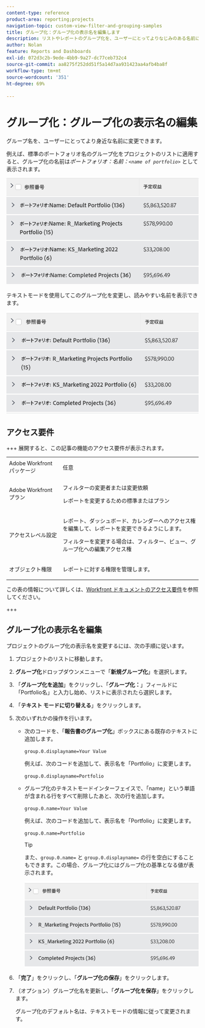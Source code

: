 ```yaml
---
content-type: reference
product-area: reporting;projects
navigation-topic: custom-view-filter-and-grouping-samples
title: グループ化：グループ化の表示名を編集します
description: リストやレポートのグループ化を、ユーザーにとってよりなじみのある名前に変更できます。
author: Nolan
feature: Reports and Dashboards
exl-id: 072d3c2b-9ede-4bb9-9a27-dc77ceb732c4
source-git-commit: aa8275f252dd51f5a14d7aa931423aa4afb4ba8f
workflow-type: tm+mt
source-wordcount: '351'
ht-degree: 69%

---
```


# グループ化：グループ化の表示名の編集

<!--Audited: 01/2024-->

グループ名を、ユーザーにとってより身近な名前に変更できます。

例えば、標準のポートフォリオ名のグループ化をプロジェクトのリストに適用すると、グループ化の名前は&#x200B;*ポートフォリオ：名前：`<name of portfolio>`* として表示されます。

![&#x200B; 未編集の名前によるグループ化 &#x200B;](assets/grouping-unedited-name-350x167.png)

テキストモードを使用してこのグループ化を変更し、読みやすい名前を表示できます。

![&#x200B; 編集した名前によるグループ化 &#x200B;](assets/grouping-edited-name-350x160.png)

## アクセス要件

+++ 展開すると、この記事の機能のアクセス要件が表示されます。 

<table style="table-layout:auto"> 
 <col> 
 <col> 
 <tbody> 
  <tr> 
   <td role="rowheader">Adobe Workfront パッケージ</td> 
   <td> <p>任意</p> </td> 
  </tr> 
  <tr> 
   <td role="rowheader">Adobe Workfront プラン</td> 
   <td> 
   <p>フィルターの変更者または変更依頼 </p>
   <p>レポートを変更するための標準またはプラン</p>
  </tr> 
  <tr> 
   <td role="rowheader">アクセスレベル設定</td> 
   <td> <p>レポート、ダッシュボード、カレンダーへのアクセス権を編集して、レポートを変更できるようにします。</p> <p>フィルターを変更する場合は、フィルター、ビュー、グループ化への編集アクセス権</p> </td> 
  </tr> 
  <tr> 
   <td role="rowheader">オブジェクト権限</td> 
   <td> <p>レポートに対する権限を管理します。</p>  </td> 
  </tr> 
 </tbody> 
</table>

この表の情報について詳しくは、[Workfront ドキュメントのアクセス要件](/help/quicksilver/administration-and-setup/add-users/access-levels-and-object-permissions/access-level-requirements-in-documentation.md)を参照してください。

+++

## グループ化の表示名を編集

プロジェクトのグループ化の表示名を変更するには、次の手順に従います。

1. プロジェクトのリストに移動します。
1. **グループ化**&#x200B;ドロップダウンメニューで「**新規グループ化**」を選択します。

1. 「**グループ化を追加**」をクリックし、「**グループ化：**」フィールドに「Portfolio名」と入力し始め、リストに表示されたら選択します。

1. 「**テキスト モードに切り替える**」をクリックします。
1. 次のいずれかの操作を行います。

   * 次のコードを、「**報告書のグループ化**」ボックスにある既存のテキストに追加します。


     `group.0.displayname=Your Value`


     例えば、次のコードを追加して、表示名を「Portfolio」に変更します。

     `group.0.displayname=Portfolio`

   * グループ化のテキストモードインターフェイスで、「name」という単語が含まれる行をすべて削除したあと、次の行を追加します。

     `group.0.name=Your Value`

     例えば、次のコードを追加して、表示名を「Portfolio」に変更します。

     `group.0.name=Portfolio`

     >[!TIP]
     >
     >また、`group.0.name=` と `group.0.displayname=` の行を空白にすることもできます。この場合、グループ化にはグループ化の基準となる値が表示されます。


     ![&#x200B; 名前のない名前を編集してグループ化 &#x200B;](assets/grouping-edited-name-no-name-350x162.png)

1. 「**完了**」をクリックし、「**グループ化の保存**」をクリックします。
1. （オプション）グループ化名を更新し、「**グループ化を保存**」をクリックします。

   グループ化のデフォルト名は、テキストモードの情報に従って変更されます。
